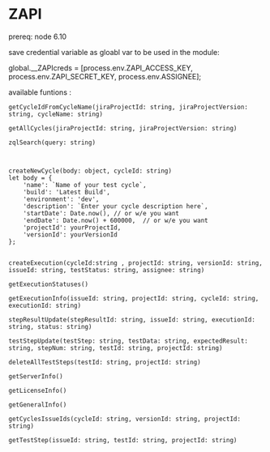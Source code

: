 # ZAPI

prereq: node 6.10

save credential variable as gloabl var to be used in the module:

global.__ZAPIcreds = [process.env.ZAPI_ACCESS_KEY, process.env.ZAPI_SECRET_KEY, process.env.ASSIGNEE];

available funtions :

	getCycleIdFromCycleName(jiraProjectId: string, jiraProjectVersion: string, cycleName: string) 

	getAllCycles(jiraProjectId: string, jiraProjectVersion: string) 

	zqlSearch(query: string) 



	createNewCycle(body: object, cycleId: string) 
	let body = {
        'name': `Name of your test cycle`,
        'build': 'Latest Build',
        'environment': 'dev',
        'description': `Enter your cycle description here`,
        'startDate': Date.now(), // or w/e you want
        'endDate': Date.now() + 600000,  // or w/e you want
        'projectId': yourProjectId,
        'versionId': yourVersionId
    };


	createExecution(cycleId:string , projectId: string, versionId: string, issueId: string, testStatus: string, assignee: string) 

	getExecutionStatuses() 

	getExecutionInfo(issueId: string, projectId: string, cycleId: string, executionId: string) 

	stepResultUpdate(stepResultId: string, issueId: string, executionId: string, status: string) 

	testStepUpdate(testStep: string, testData: string, expectedResult: string, stepNum: string, testId: string, projectId: string) 

	deleteAllTestSteps(testId: string, projectId: string) 

	getServerInfo() 

	getLicenseInfo() 

	getGeneralInfo() 

	getCyclesIssueIds(cycleId: string, versionId: string, projectId: string) 

	getTestStep(issueId: string, testId: string, projectId: string) 
